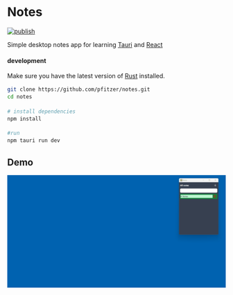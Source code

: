 # Notes

[![publish](https://github.com/pfitzer/notes/actions/workflows/build.yml/badge.svg?branch=release)](https://github.com/pfitzer/notes/actions/workflows/build.yml)

Simple desktop notes app for learning [Tauri](https://tauri.app/) and [React](https://react.dev/)

#### development

Make sure you have the latest version of [Rust](https://www.rust-lang.org/learn/get-started) installed.
```bash
git clone https://github.com/pfitzer/notes.git
cd notes

# install dependencies
npm install

#run
npm tauri run dev
```

## Demo

![demo gif](docs/demo.gif)